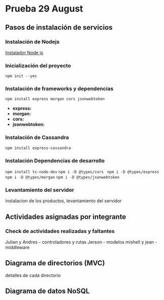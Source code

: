 # Prueba 29 August
## Pasos de instalación de servicios
### Instalación de Nodejs
[Instalador Node js](https://nodejs.org/es/download/)

### Inicialización del proyecto
`
npm init --yes
`
### Instalación de frameworks y dependencias
`
npm install express morgan cors jsonwebtoken
`
- **express:**
- **morgan:**
- **cors:**
- **jsonwebtoken:**

### Instalación de Cassandra
`
npm install express-cassandra
`
### Instalación Dependencias de desarrollo
`
npm install ts-node-dev
`
`
npm i -D @types/cors 
`
`
npm i -D @types/express
`
`
npm i -D @types/morgan
`
`
npm i -D @types/jsonwebtoken
`

### Levantamiento del servidor 
instalacion de los productos, levantamiento del servidor 
## Actividades asignadas por integrante
### Check de actividades realizadas y faltantes
Julian y Andres - controladores y rutas
Jerson - modelos
mishell y jean - middleware

## Diagrama de directorios (MVC)
detalles de cada directorio 
## Diagrama de datos NoSQL


